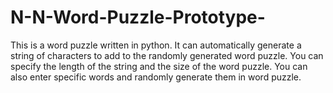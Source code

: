 # N-N-Word-Puzzle-Prototype-
This is a word puzzle written in python. It can automatically generate a string of characters to add to the randomly generated word puzzle. You can specify the length of the string and the size of the word puzzle. You can also enter specific words and randomly generate them in word puzzle.
